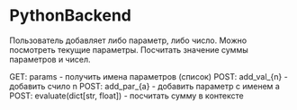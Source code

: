 # PythonBackend

Пользователь добавляет либо параметр, либо число. Можно посмотреть текущие параметры. Посчитать значение суммы параметров и чисел.

GET: params - получить имена параметров (список)
POST: add_val_{n} - добавить счило n
POST: add_par_{a} - добавить параметр с именем a
POST: evaluate(dict[str, float]) - посчитать сумму в контексте